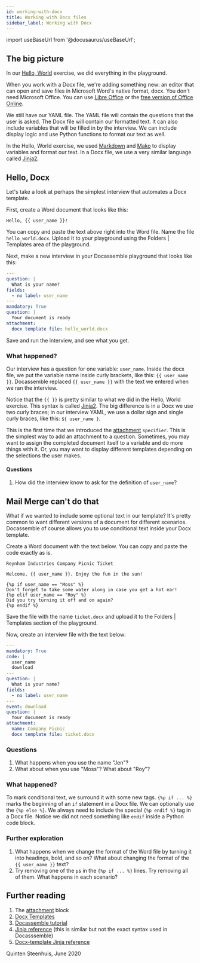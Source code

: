 ```yaml
---
id: working-with-docx
title: Working with Docx files
sidebar_label: Working with Docx
---
```

import useBaseUrl from '@docusaurus/useBaseUrl';

## The big picture

In our [Hello, World](hello-world.md) exercise, we did everything in the
playground.

When you work with a Docx file, we're adding something new: an editor that can
open and save files in Microsoft Word's native format, docx. You don't need
Microsoft Office. You can use [Libre Office](https://www.libreoffice.org/) or
the [free version of Office
Online](https://www.microsoft.com/en-us/microsoft-365/free-office-online-for-the-web).

We still have our YAML file. The YAML file will contain the questions that the
user is asked. The Docx file will contain our formatted text. It can also
include variables that will be filled in by the interview. We can include
display logic and use Python functions to format our text as well.

In the Hello, World exercise, we used [Markdown](markdown.md) and
[Mako](mako.md) to display variables and format our text. In a Docx file, we use
a very similar language called [Jinja2](jinja2.md).

## Hello, Docx

Let's take a look at perhaps the simplest interview that automates a Docx template.

First, create a Word document that looks like this:

```
Hello, {{ user_name }}!
```

You can copy and paste the text above right into the Word file. Name the file
`hello_world.docx`. Upload it to your playground using the Folders | Templates
area of the playground.

Next, make a new interview in your Docassemble playground that looks like this:

```yaml
---
question: |
  What is your name?
fields:
  - no label: user_name
---
mandatory: True
question: |
  Your document is ready
attachment:
  docx template file: hello_world.docx
```

Save and run the interview, and see what you get.

### What happened?

Our interview has a question for one variable: `user_name`. Inside the docx
file, we put the variable name inside curly brackets, like this: `{{ user_name }}`.
Docassemble replaced `{{ user_name }}` with the text we entered when we ran the interview.

Notice that the `{{ }}` is pretty similar to what we did in the Hello, World exercise.
This syntax is called [Jinja2](jinja2.md). The big difference is in a Docx we use two curly
braces; in our interview YAML, we use a dollar sign and single curly braces, 
like this: `${ user_name }`.

This is the first time that we introduced the 
[attachment](https://docassemble.org/docs/documents.html#attachment) `specifier`.
This is the simplest way to add an attachment to a question. Sometimes, you may
want to assign the completed document itself to a variable and do more things with it.
Or, you may want to display different templates depending on the selections the user
makes.

#### Questions

1. How did the interview know to ask for the definition of `user_name`?

## Mail Merge can't do **that**

What if we wanted to include some optional text in our template? It's pretty common
to want different versions of a document for different scenarios. Docassemble of
course allows you to use conditional text inside your Docx template.

Create a Word document with the text below. You can copy and paste the 
code exactly as is. 

```
Reynham Industries Company Picnic Ticket

Welcome, {{ user_name }}. Enjoy the fun in the sun!

{%p if user_name == "Moss" %}
Don't forget to take some water along in case you get a hot ear!
{%p elif user_name == "Roy" %}
Did you try turning it off and on again?
{%p endif %}
```

Save the file with the name `ticket.docx` and upload it to the Folders |
Templates section of the playground.

Now, create an interview file with the text below:

```yaml
---
mandatory: True
code: |
  user_name
  download
---
question: |
  What is your name?
fields:
  - no label: user_name
---
event: download
question: |
  Your document is ready
attachment:
  name: Company Picnic
  docx template file: ticket.docx
```

### Questions

1. What happens when you use the name "Jen"?
1. What about when you use "Moss"? What about "Roy"?

### What happened?

To mark conditional text, we surround it with some new tags.
`{%p if ... %}` marks the beginning of an `if` statement in a Docx file.
We can optionally use the `{%p else %}`. We always need to include the special
`{%p endif %}` tag in a Docx file. Notice we did not need something like `endif`
inside a Python code block.

### Further exploration

1. What happens when we change the format of the Word file by turning it into
headings, bold, and so on? What about changing the format of the `{{ user_name }}` text?
1. Try removing one of the `p`s in the `{%p if ... %}` lines. Try removing all of them. 
What happens in each scenario? 

## Further reading

1. The [attachment](https://docassemble.org/docs/documents.html#attachment) block
1. [Docx Templates](https://docassemble.org/docs/documents.html#docx%20template%20file)
1. [Docassemble tutorial](https://docassemble.org/docs/helloworld.html)
1. [Jinja reference](https://jinja.palletsprojects.com/en/2.11.x/) (this is
   similar but not the exact syntax used in Docasssemble)
1. [Docx-template Jinja reference](https://docxtpl.readthedocs.io/en/latest/#jinja2-like-syntax)

Quinten Steenhuis, June 2020